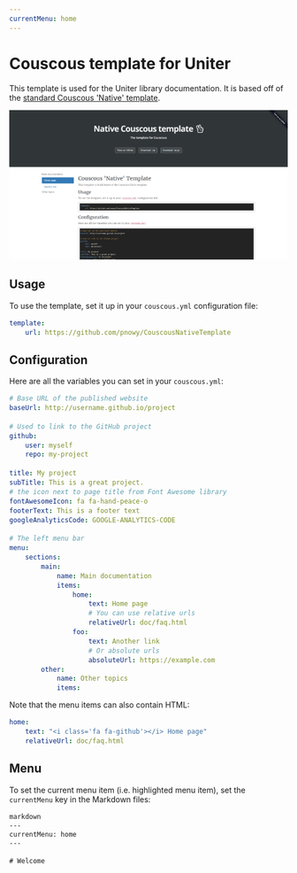 ```yaml
---
currentMenu: home
---
```


# Couscous template for Uniter

This template is used for the Uniter library documentation. It is based off of the [standard Couscous 'Native' template](https://github.com/pnowy/CouscousNativeTemplate).

![](screenshot.png)

## Usage

To use the template, set it up in your `couscous.yml` configuration file:

```yaml
template:
    url: https://github.com/pnowy/CouscousNativeTemplate
```

## Configuration

Here are all the variables you can set in your `couscous.yml`:

```yaml
# Base URL of the published website
baseUrl: http://username.github.io/project

# Used to link to the GitHub project
github:
    user: myself
    repo: my-project

title: My project
subTitle: This is a great project.
# the icon next to page title from Font Awesome library
fontAwesomeIcon: fa fa-hand-peace-o
footerText: This is a footer text
googleAnalyticsCode: GOOGLE-ANALYTICS-CODE

# The left menu bar
menu:
    sections:
        main:
            name: Main documentation
            items:
                home:
                    text: Home page
                    # You can use relative urls
                    relativeUrl: doc/faq.html
                foo:
                    text: Another link
                    # Or absolute urls
                    absoluteUrl: https://example.com
        other:
            name: Other topics
            items:
```

Note that the menu items can also contain HTML:

```yaml
home:
    text: "<i class='fa fa-github'></i> Home page"
    relativeUrl: doc/faq.html
```

## Menu

To set the current menu item (i.e. highlighted menu item), set the ```currentMenu```
key in the Markdown files:

```
markdown
---
currentMenu: home
---

# Welcome
```
